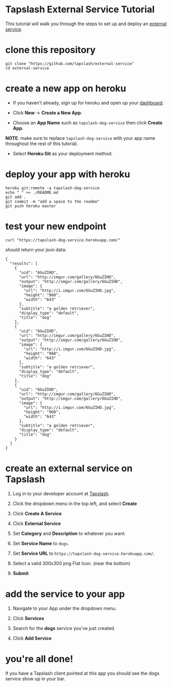 # Tapslash External Service Tutorial

This tutorial will walk you through the steps to set up and deploy an [external service](http://documentation.tapslash.com/docs/external-services).

# clone this repository

```
git clone "https://github.com/tapslash/external-service"
cd external-service
```

# create a new app on heroku

- If you haven't already, sign up for heroku and open up your [dashboard](https://dashboard.heroku.com/apps).

- Click **New** -> **Create a New App**.

- Choose an **App Name** such as `tapslash-dog-service` then click **Create App**.

**NOTE**: make sure to replace `tapslash-dog-service` with your app name throughout the rest of this tutorial.

- Select **Heroku Git** as your deployment method.

# deploy your app with heroku

```
heroku git:remote -a tapslash-dog-service
echo " " >> ./README.md
git add .
git commit -m "add a space to the readme"
git push heroku master
```

# test your new endpoint

```
curl "https://tapslash-dog-service.herokuapp.com/"
```

should return your json data:

```
{
  "results": [
    {
      "uid": "6GuZIHD",
      "url": "http://imgur.com/gallery/6GuZIHD",
      "output": "http://imgur.com/gallery/6GuZIHD",
      "image": {
        "url": "http://i.imgur.com/6GuZIHD.jpg",
        "height": "960",
        "width": "643"
      },
      "subtitle": "a golden retriever",
      "display_type": "default",
      "title": "dog"
    },
    {
      "uid": "6GuZIHD",
      "url": "http://imgur.com/gallery/6GuZIHD",
      "output": "http://imgur.com/gallery/6GuZIHD",
      "image": {
        "url": "http://i.imgur.com/6GuZIHD.jpg",
        "height": "960",
        "width": "643"
      },
      "subtitle": "a golden retriever",
      "display_type": "default",
      "title": "dog"
    },
    {
      "uid": "6GuZIHD",
      "url": "http://imgur.com/gallery/6GuZIHD",
      "output": "http://imgur.com/gallery/6GuZIHD",
      "image": {
        "url": "http://i.imgur.com/6GuZIHD.jpg",
        "height": "960",
        "width": "643"
      },
      "subtitle": "a golden retriever",
      "display_type": "default",
      "title": "dog"
    }
  ]
}
```

# create an external service on Tapslash

1. Log in to your developer account at [Tapslash](http://developer.tapslash.com/).

2. Click the dropdown menu in the top left, and select **Create**

3. Click **Create A Service**

4. Click **External Service**

5. Set **Category** and **Description** to whatever you want.

6. Set **Service Name** to `dogs`.

7. Set **Service URL** to `https://tapslash-dog-service.herokuapp.com/`.

8. Select a valid 300x300 png Flat Icon. (near the bottom)

9. **Submit**

# add the service to your app

1. Navigate to your App under the dropdown menu.

2. Click **Services**

3. Search for the **dogs** service you've just created.

4. Click **Add Service**

# you're all done!

If you have a Tapslash client pointed at this app you should see the dogs service show up in your bar.

